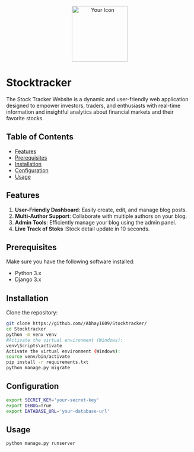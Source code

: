 

<p align="center">
  <img src="https://static.vecteezy.com/system/resources/thumbnails/007/371/923/small/trading-financial-logo-trading-icon-candlestick-trading-trading-stock-symbol-market-chart-sign-vector.jpg" alt="Your Icon" width="150">
</p>

# Stocktracker

The Stock Tracker Website is a dynamic and user-friendly web application designed to empower investors, traders, and enthusiasts with real-time information and insightful analytics about financial markets and their favorite stocks. 
## Table of Contents

- [Features](#features)
- [Prerequisites](#prerequisites)
- [Installation](#installation)
- [Configuration](#configuration)
- [Usage](#usage)

## Features

1. **User-Friendly Dashboard**: Easily create, edit, and manage blog posts.
2. **Multi-Author Support**: Collaborate with multiple authors on your blog.
3. **Admin Tools**: Efficiently manage your blog using the admin panel.
4. **Live Track of Stoks** :Stock detail update in 10 seconds.

## Prerequisites

Make sure you have the following software installed:

- Python 3.x
- Django 3.x

## Installation

Clone the repository:

```bash
git clone https://github.com//Abhay1609/Stocktracker/
cd Stocktracker
python -m venv venv
#Activate the virtual environment (Windows):
venv\Scripts\activate
Activate the virtual environment (Windows):
source venv/bin/activate
pip install -r requirements.txt
python manage.py migrate
```
## Configuration
```bash
export SECRET_KEY='your-secret-key'
export DEBUG=True
export DATABASE_URL='your-database-url'
```
## Usage
```bash
python manage.py runserver
```


